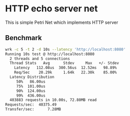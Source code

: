 # HTTP echo server net

This is simple Petri Net which implements HTTP server

## Benchmark

```bash
wrk -c 5 -t 2 -d 10s --latency 'http://localhost:8080'
Running 10s test @ http://localhost:8080
  2 threads and 5 connections
  Thread Stats   Avg      Stdev     Max   +/- Stdev
    Latency   112.08us  300.56us  12.52ms   98.89%
    Req/Sec    20.29k     1.64k   22.30k    85.00%
  Latency Distribution
     50%   86.00us
     75%  101.00us
     90%  124.00us
     99%  436.00us
  403883 requests in 10.00s, 72.80MB read
Requests/sec:  40375.49
Transfer/sec:      7.28MB
```